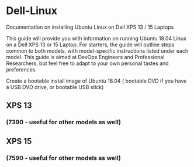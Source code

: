 # Dell-Linux
Documentation on installing Ubuntu Linux on Dell XPS 13 / 15 Laptops

This guide will provide you with information on running Ubuntu 18.04 Linux on a Dell XPS 13 or 15 Laptop. 
For starters, the guide will outline steps common to both models, with model-specific instructions listed under each model.
This guide is aimed at DevOps Engineers and Professional Researchers, but feel free to adapt to your own personal tastes and preferences. 

Create a bootable install image of Ubuntu 18.04 ( bootable DVD if you have a USB DVD drive, or bootable USB stick)


## XPS 13 
### (7390 - useful for other models as well)

## XPS 15
### (7590 - useful for other models as well)
